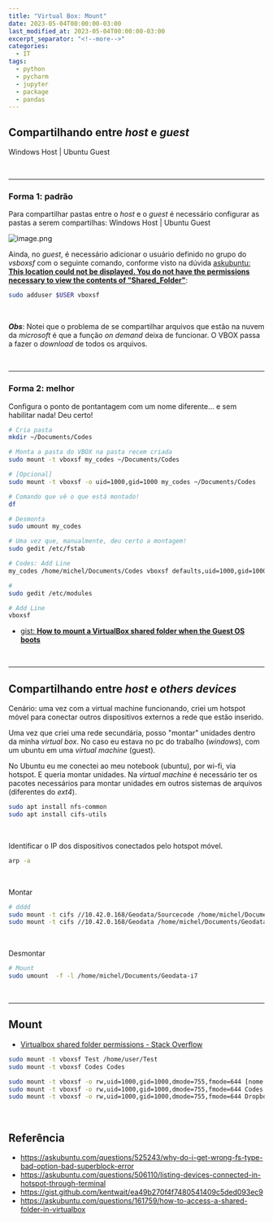 ```yaml
---
title: "Virtual Box: Mount"
date: 2023-05-04T00:00:00-03:00
last_modified_at: 2023-05-04T00:00:00-03:00
excerpt_separator: "<!--more-->"
categories:
  - IT
tags:
  - python
  - pycharm
  - jupyter
  - package
  - pandas
---
```


## Compartilhando entre _host_ e _guest_

Windows Host | Ubuntu Guest

<br>

---

### Forma 1: padrão

Para compartilhar pastas entre o _host_ e o _guest_ é necessário configurar as pastas a serem compartilhas:
Windows Host | Ubuntu Guest

![image.png](https://i.imgur.com/WYtxNTy.png)

Ainda, no _guest_, é necessário adicionar o usuário definido no grupo do _vsboxsf_ com o seguinte comando, conforme visto na dúvida
[askubuntu: **This location could not be displayed. You do not have the permissions necessary to view the contents of "Shared_Folder"**](https://askubuntu.com/questions/890729/this-location-could-not-be-displayed-you-do-not-have-the-permissions-necessary):

```bash
sudo adduser $USER vboxsf
```

<br>

**_Obs_**: Notei que o problema de se compartilhar arquivos que estão na nuvem da _microsoft_ é que a função _on demand_ deixa de funcionar. O VBOX passa a fazer o _download_ de todos os arquivos.

<br>

---

### Forma 2: melhor

Configura o ponto de pontantagem com um nome diferente... e sem habilitar nada! Deu certo!

```bash
# Cria pasta
mkdir ~/Documents/Codes

# Monta a pasta do VBOX na pasta recem criada
sudo mount -t vboxsf my_codes ~/Documents/Codes

# [Opcional]
sudo mount -t vboxsf -o uid=1000,gid=1000 my_codes ~/Documents/Codes

# Comando que vê o que está montado!
df

# Desmonta
sudo umount my_codes
```

```bash
# Uma vez que, manualmente, deu certo a montagem!
sudo gedit /etc/fstab

# Codes: Add Line
my_codes /home/michel/Documents/Codes vboxsf defaults,uid=1000,gid=1000,umask=0022 0 0

#
sudo gedit /etc/modules

# Add Line
vboxsf
```

- [gist: **How to mount a VirtualBox shared folder when the Guest OS boots**](https://gist.github.com/kentwait/ea49b270f4f7480541409c5ded093ec9)

<br>

---

## Compartilhando entre _host_ e _others devices_

Cenário: uma vez com a virtual machine funcionando, criei um hotspot móvel para conectar outros dispositivos externos a rede que estão inserido.

Uma vez que criei uma rede secundária, posso "montar" unidades dentro da minha _virtual box_.
No caso eu estava no pc do trabalho (_windows_), com um ubuntu em uma _virtual machine_ (guest).

No Ubuntu eu me conectei ao meu notebook (ubuntu), por wi-fi, via hotspot. E queria montar unidades.
Na _virtual machine_ é necessário ter os pacotes necessários para montar unidades em outros sistemas de arquivos (diferentes do _ext4_).

```bash
sudo apt install nfs-common
sudo apt install cifs-utils
```

<br>

Identificar o IP dos dispositivos conectados pelo hotspot móvel.

```bash
arp -a
```

<br>

Montar

```bash
# dddd
sudo mount -t cifs //10.42.0.168/Geodata/Sourcecode /home/michel/Documents/Geodata-i7 -o username=michel
sudo mount -t cifs //10.42.0.168/Geodata /home/michel/Documents/Geodata-i7 -o uid=1000,username=michel,password=*****
```

<br>

Desmontar

```bash
# Mount
sudo umount  -f -l /home/michel/Documents/Geodata-i7
```

<br>

---

## Mount

- [Virtualbox shared folder permissions - Stack Overflow](https://stackoverflow.com/questions/26740113/virtualbox-shared-folder-permissions)

```bash
sudo mount -t vboxsf Test /home/user/Test
sudo mount -t vboxsf Codes Codes

sudo mount -t vboxsf -o rw,uid=1000,gid=1000,dmode=755,fmode=644 [nome no VBOX] [caminho no host]
sudo mount -t vboxsf -o rw,uid=1000,gid=1000,dmode=755,fmode=644 Codes /media/Codes/
sudo mount -t vboxsf -o rw,uid=1000,gid=1000,dmode=755,fmode=644 Dropbox ~/Dropbox/
```

<br>

## Referência

- https://askubuntu.com/questions/525243/why-do-i-get-wrong-fs-type-bad-option-bad-superblock-error
- https://askubuntu.com/questions/506110/listing-devices-connected-in-hotspot-through-terminal
- https://gist.github.com/kentwait/ea49b270f4f7480541409c5ded093ec9
- https://askubuntu.com/questions/161759/how-to-access-a-shared-folder-in-virtualbox
